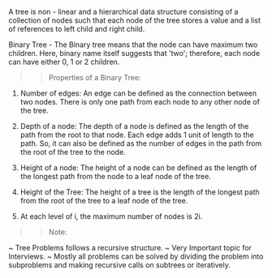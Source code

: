 A tree is non - linear and a hierarchical data structure consisting of
a collection of nodes such that each node of the tree stores a value and
a list of references to left child and right child.

Binary Tree - The Binary tree means that the node can have maximum two children. Here, binary name itself suggests that 'two'; therefore, each node can have either 0, 1 or 2 children.

> > Properties of a Binary Tree:

1. Number of edges: An edge can be defined as the connection between two nodes. There is only one path from each node to any other node of the tree.

2. Depth of a node: The depth of a node is defined as the length of the path from the root to that node. Each edge adds 1 unit of length to the path. So, it can also be defined as the number of edges in the path from the root of the tree to the node.

3. Height of a node: The height of a node can be defined as the length of the longest path from the node to a leaf node of the tree.

4. Height of the Tree: The height of a tree is the length of the longest path from the root of the tree to a leaf node of the tree.

5. At each level of i, the maximum number of nodes is 2i.

> > Note:

~ Tree Problems follows a recursive structure.
~ Very Important topic for Interviews.
~ Mostly all problems can be solved by dividing the problem into subproblems and making recursive calls on subtrees or iteratively.
